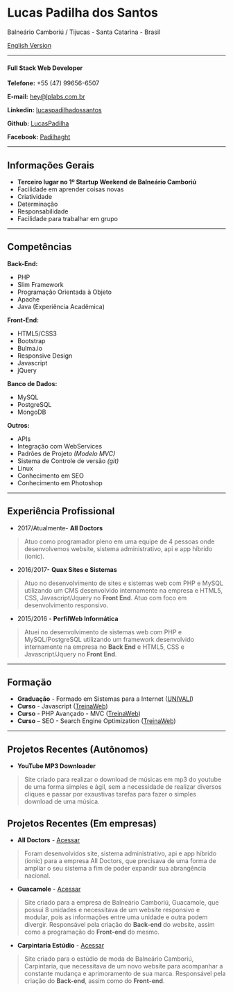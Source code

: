 # Lucas Padilha dos Santos
Balneário Camboriú / Tijucas - Santa Catarina - Brasil

[English Version](https://github.com/LucasPadilha/curriculo/blob/master/en-US.md)

---

#### Full Stack Web Developer

**Telefone:** +55 (47) 99656-6507

**E-mail:** [hey@lplabs.com.br](mailto:hey@lplabs.com.br)

**Linkedin:** [lucaspadilhadossantos](https://www.linkedin.com/in/lucaspadilhadossantos/)

**Github:** [LucasPadilha](https://www.github.com/LucasPadilha)

**Facebook:** [Padilhaght](https://www.facebook.com/padilhaght)

---

## Informações Gerais

* **Terceiro lugar no 1º Startup Weekend de Balneário Camboriú**
* Facilidade em aprender coisas novas
* Criatividade
* Determinação 
* Responsabilidade
* Facilidade para trabalhar em grupo

---

## Competências

**Back-End:**
* PHP
* Slim Framework
* Programação Orientada à Objeto
* Apache
* Java (Experiência Acadêmica)

**Front-End:**
* HTML5/CSS3
* Bootstrap
* Bulma.io
* Responsive Design
* Javascript
* jQuery

**Banco de Dados:**
* MySQL
* PostgreSQL
* MongoDB

**Outros:**
* APIs
* Integração com WebServices
* Padrões de Projeto *(Modelo MVC)*
* Sistema de Controle de versão *(git)*
* Linux
* Conhecimento em SEO
* Conhecimento em Photoshop

---

## Experiência Profissional

* 2017/Atualmente- **All Doctors**
> Atuo como programador pleno em uma equipe de 4 pessoas onde desenvolvemos website, sistema administrativo, api e app híbrido (ionic).

* 2016/2017- **Quax Sites e Sistemas**
> Atuo no desenvolvimento de sites e sistemas web com PHP e MySQL utilizando um CMS desenvolvido internamente na empresa e HTML5, CSS, Javascript/Jquery no **Front End**. Atuo com foco em desenvolvimento responsivo.

* 2015/2016 - **PerfilWeb Informática**
> Atuei no desenvolvimento de sistemas web com PHP e MySQL/PostgreSQL utilizando um framework desenvolvido internamente na empresa no **Back End** e HTML5, CSS e Javascript/Jquery no **Front End**.

---

## Formação

* **Graduação** - Formado em Sistemas para a Internet ([UNIVALI](http://univali.br))
* **Curso** - Javascript ([TreinaWeb](https://www.treinaweb.com.br/))
* **Curso** - PHP Avançado - MVC ([TreinaWeb](https://www.treinaweb.com.br/))
* **Curso** – SEO - Search Engine Optimization ([TreinaWeb](https://www.treinaweb.com.br/))

---

## Projetos Recentes (Autônomos)

* **YouTube MP3 Downloader**

> Site criado para realizar o download de músicas em mp3 do youtube de uma forma simples e ágil, sem a necessidade de realizar diversos cliques e passar por exaustivas tarefas para fazer o simples download de uma música.

## Projetos Recentes (Em empresas)

* **All Doctors** - [Acessar](https://alldoctors.com.br/)
> Foram desenvolvidos site, sistema administrativo, api e app híbrido (ionic) para a empresa All Doctors, que precisava de uma forma de ampliar o seu sistema a fim de poder expandir sua abrangência nacional.  

* **Guacamole** - [Acessar](http://guacamolemex.com.br/)

> Site criado para a empresa de Balneário Camboriú, Guacamole, que possui 8 unidades e necessitava de um website responsivo e modular, pois as informações entre uma unidade e outra podem divergir. Responsável pela criação do **Back-end** do website, assim como a programação do **Front-end** do mesmo.

* **Carpintaria Estúdio** - [Acessar](http://carpintariaestudio.com/)

> Site criado para o estúdio de moda de Balneário Camboriú, Carpintaria, que necessitava de um novo website para acompanhar a constante mudança e aprimoramento de sua marca. Responsável pela criação do **Back-end**, assim como do **Front-end**.

